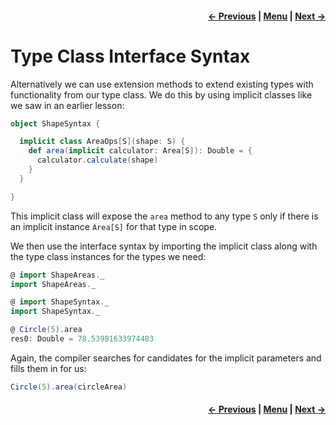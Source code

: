 <h4 align="right">
    <a href="lesson2_3_1_interface_objects.md">← Previous</a> |
    <a href="../README.md">Menu</a> |
    <a href="lesson2_4_context_bounds.md">Next →</a>
</h4>

<h1>Type Class Interface Syntax</h1>

Alternatively we can use extension methods to extend existing types with functionality from our type class. We do this 
by using implicit classes like we saw in an earlier lesson:

```scala
object ShapeSyntax {

  implicit class AreaOps[S](shape: S) {
    def area(implicit calculator: Area[S]): Double = {
      calculator.calculate(shape)
    }
  }

}
```

This implicit class will expose the `area` method to any type `S` only if there is an implicit instance `Area[S]` for 
that type in scope.

We then use the interface syntax by importing the implicit class along with the type class instances for the types we 
need:

```scala
@ import ShapeAreas._
import ShapeAreas._

@ import ShapeSyntax._
import ShapeSyntax._

@ Circle(5).area
res0: Double = 78.53981633974483
```

Again, the compiler searches for candidates for the implicit parameters and fills them in for us:

```scala
Circle(5).area(circleArea)
```

<h4 align="right">
    <a href="lesson2_3_1_interface_objects.md">← Previous</a> |
    <a href="../README.md">Menu</a> |
    <a href="lesson2_4_context_bounds.md">Next →</a>
</h4>